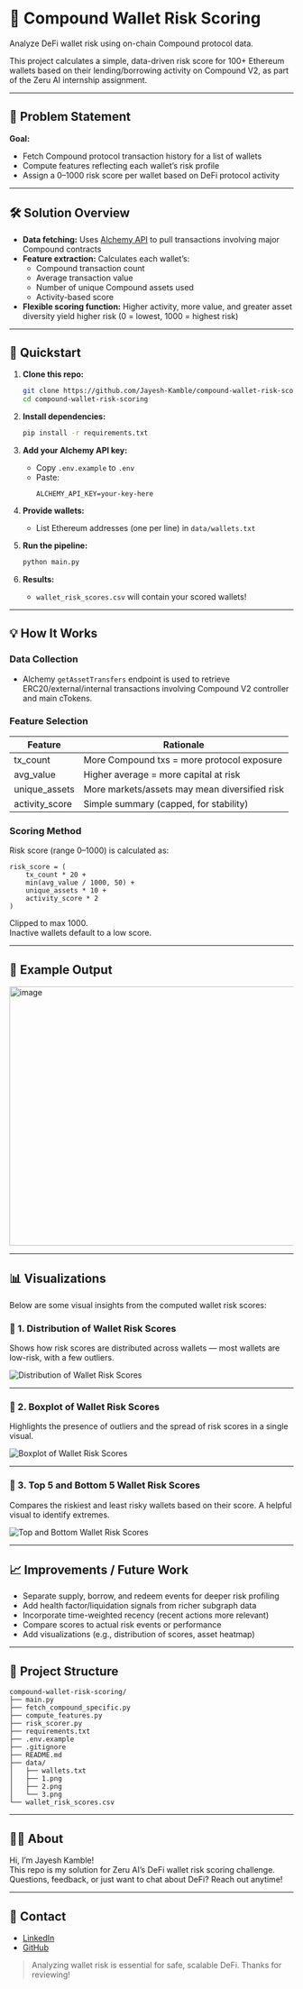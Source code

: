 # 🏦 Compound Wallet Risk Scoring

Analyze DeFi wallet risk using on-chain Compound protocol data.

This project calculates a simple, data-driven risk score for 100+ Ethereum wallets based on their lending/borrowing activity on Compound V2, as part of the Zeru AI internship assignment.

---

## 🚩 Problem Statement

**Goal:**  
- Fetch Compound protocol transaction history for a list of wallets  
- Compute features reflecting each wallet’s risk profile  
- Assign a 0–1000 risk score per wallet based on DeFi protocol activity  

---

## 🛠️ Solution Overview

- **Data fetching:** Uses [Alchemy API](https://docs.alchemy.com/reference/alchemy-getassettransfers) to pull transactions involving major Compound contracts  
- **Feature extraction:** Calculates each wallet’s:  
    - Compound transaction count  
    - Average transaction value  
    - Number of unique Compound assets used  
    - Activity-based score  
- **Flexible scoring function:** Higher activity, more value, and greater asset diversity yield higher risk (0 = lowest, 1000 = highest risk)  

---

## 🚀 Quickstart

1. **Clone this repo:**

    ```bash
    git clone https://github.com/Jayesh-Kamble/compound-wallet-risk-scoring.git
    cd compound-wallet-risk-scoring
    ```

2. **Install dependencies:**

    ```bash
    pip install -r requirements.txt
    ```

3. **Add your Alchemy API key:**

    - Copy `.env.example` to `.env`  
    - Paste:  
      ```
      ALCHEMY_API_KEY=your-key-here
      ```

4. **Provide wallets:**  
    - List Ethereum addresses (one per line) in `data/wallets.txt`

5. **Run the pipeline:**

    ```bash
    python main.py
    ```

6. **Results:**  
    - `wallet_risk_scores.csv` will contain your scored wallets!

---

## 💡 How It Works

### Data Collection

- Alchemy `getAssetTransfers` endpoint is used to retrieve ERC20/external/internal transactions involving Compound V2 controller and main cTokens.

### Feature Selection

| Feature        | Rationale                                         |
|----------------|---------------------------------------------------|
| tx_count       | More Compound txs = more protocol exposure        |
| avg_value      | Higher average = more capital at risk             |
| unique_assets  | More markets/assets may mean diversified risk     |
| activity_score | Simple summary (capped, for stability)            |

### Scoring Method

Risk score (range 0–1000) is calculated as:

```
risk_score = (
    tx_count * 20 +
    min(avg_value / 1000, 50) +
    unique_assets * 10 +
    activity_score * 2
)
```

Clipped to max 1000.  
Inactive wallets default to a low score.

---

## 📝 Example Output

<img width="549" height="460" alt="image" src="https://github.com/user-attachments/assets/6541ea14-075e-4180-9d30-dc462fc10cb5" />

---

## 📊 Visualizations

Below are some visual insights from the computed wallet risk scores:

### 🔹 1. Distribution of Wallet Risk Scores

Shows how risk scores are distributed across wallets — most wallets are low-risk, with a few outliers.

![Distribution of Wallet Risk Scores](./data/1.png)

---

### 🔹 2. Boxplot of Wallet Risk Scores

Highlights the presence of outliers and the spread of risk scores in a single visual.

![Boxplot of Wallet Risk Scores](./data/2.png)

---

### 🔹 3. Top 5 and Bottom 5 Wallet Risk Scores

Compares the riskiest and least risky wallets based on their score. A helpful visual to identify extremes.

![Top and Bottom Wallet Risk Scores](./data/3.png)

---

## 📈 Improvements / Future Work

- Separate supply, borrow, and redeem events for deeper risk profiling  
- Add health factor/liquidation signals from richer subgraph data  
- Incorporate time-weighted recency (recent actions more relevant)  
- Compare scores to actual risk events or performance  
- Add visualizations (e.g., distribution of scores, asset heatmap)

---

## 📂 Project Structure

```
compound-wallet-risk-scoring/
├── main.py
├── fetch_compound_specific.py
├── compute_features.py
├── risk_scorer.py
├── requirements.txt
├── .env.example
├── .gitignore
├── README.md
├── data/
│   ├── wallets.txt
│   ├── 1.png
│   ├── 2.png
│   └── 3.png
└── wallet_risk_scores.csv
```

---

## 🙋‍♂️ About

Hi, I’m Jayesh Kamble!  
This repo is my solution for Zeru AI’s DeFi wallet risk scoring challenge.  
Questions, feedback, or just want to chat about DeFi? Reach out anytime!

---

## 📧 Contact

- [LinkedIn](https://www.linkedin.com/in/jayesh-kamble-/)
- [GitHub](https://github.com/Jayesh-Kamble/)

> Analyzing wallet risk is essential for safe, scalable DeFi. Thanks for reviewing!
